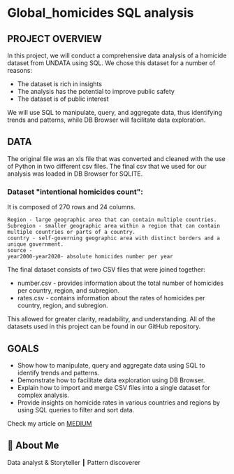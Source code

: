 # Global_homicides SQL analysis

## PROJECT OVERVIEW

In this project, we will conduct a comprehensive data analysis of a homicide dataset from UNDATA using SQL. We chose this dataset for a number of reasons:

* The dataset is rich in insights
* The analysis has the potential to improve public safety
* The dataset is of public interest

We will use SQL to manipulate, query, and aggregate data, thus identifying trends and patterns, while DB Browser will facilitate data exploration.




## DATA
The original file was an xls file that was converted and cleaned with the use of Python in two different csv files. The final csv that we used for our analysis was loaded in DB Browser for SQLITE.

### Dataset "intentional homicides count":

It is composed of 270 rows and 24 columns.

    Region - large geographic area that can contain multiple countries.
    Subregion - smaller geographic area within a region that can contain multiple countries or parts of a country.
    country - self-governing geographic area with distinct borders and a unique government.
    source - 
    year2000-year2020- absolute homicides number per year
    
 The final dataset consists of two CSV files that were joined together:

* number.csv - provides information about the total number of homicides per country, region, and subregion.
* rates.csv - contains information about the rates of homicides per country, region, and subregion.

 This allowed for greater clarity, readability, and understanding. All of the datasets used in this project can be found in our GitHub repository.
    
## GOALS

* Show how to manipulate, query and aggregate data using SQL to identify trends and patterns.
* Demonstrate how to facilitate data exploration using DB Browser.
* Explain how to import and merge CSV files into a single dataset for complex analysis.
* Provide insights on homicide rates in various countries and regions by using SQL queries to filter and sort data.

Check my article on [MEDIUM](https://medium.com/@dimmakriss/unlocking-the-power-of-sql-part-2-analyzing-homicides-worldwide-using-sql-and-db-browser-a59199cbda9f)

## 🚀 About Me
Data analyst & Storyteller ┃ Pattern discoverer 
